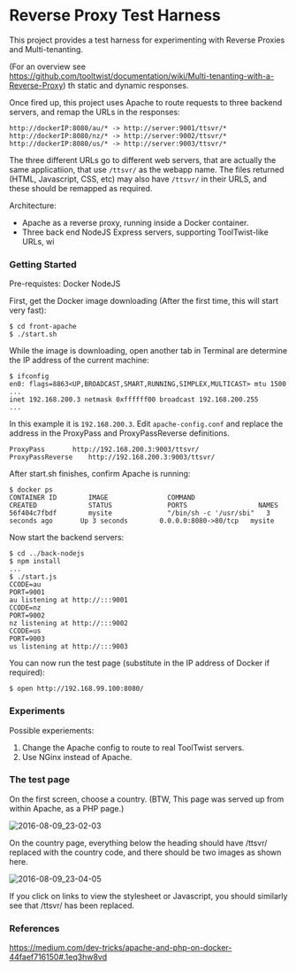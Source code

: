 
# Reverse Proxy Test Harness

This project provides a test harness for experimenting with Reverse Proxies and Multi-tenanting.

(For an overview see https://github.com/tooltwist/documentation/wiki/Multi-tenanting-with-a-Reverse-Proxy)
th static and dynamic responses.  

Once fired up, this project uses Apache to route requests to three backend servers, and remap the URLs in the responses:

    http://dockerIP:8080/au/* -> http://server:9001/ttsvr/*  
    http://dockerIP:8080/nz/* -> http://server:9002/ttsvr/*
    http://dockerIP:8080/us/* -> http://server:9003/ttsvr/*  
   

The three different URLs go to different web servers, that are actually the same applicatiion, that use `/ttsvr/` as the webapp name. The files returned (HTML, Javascript, CSS, etc) may also have `/ttsvr/` in their URLS, and these should be remapped as required.

Architecture:

- Apache as a reverse proxy, running inside a Docker container.  
- Three back end NodeJS Express servers, supporting ToolTwist-like URLs, wi

### Getting Started
Pre-requistes: Docker NodeJS  

First, get the Docker image downloading (After the first time, this will start very fast):

    $ cd front-apache
    $ ./start.sh
    
While the image is downloading, open another tab in Terminal are determine the IP address of the current machine:

    $ ifconfig
    en0: flags=8863<UP,BROADCAST,SMART,RUNNING,SIMPLEX,MULTICAST> mtu 1500
    ...
    inet 192.168.200.3 netmask 0xffffff00 broadcast 192.168.200.255
    ...

In this example it is `192.168.200.3`. Edit `apache-config.conf` and replace the address in the ProxyPass and ProxyPassReverse definitions.

    ProxyPass		http://192.168.200.3:9003/ttsvr/
    ProxyPassReverse	http://192.168.200.3:9003/ttsvr/

After start.sh finishes, confirm Apache is running:

    $ docker ps
    CONTAINER ID        IMAGE               COMMAND                  CREATED             STATUS              PORTS                  NAMES
    56f404c7fbdf        mysite              "/bin/sh -c '/usr/sbi"   3 seconds ago       Up 3 seconds        0.0.0.0:8080->80/tcp   mysite

Now start the backend servers:

    $ cd ../back-nodejs
    $ npm install
    ...
    $ ./start.js
    CCODE=au
    PORT=9001
    au listening at http://:::9001
    CCODE=nz
    PORT=9002
    nz listening at http://:::9002
    CCODE=us
    PORT=9003
    us listening at http://:::9003

You can now run the test page (substitute in the IP address of Docker if required):

    $ open http://192.168.99.100:8080/


### Experiments

Possible experiements:

1. Change the Apache config to route to real ToolTwist servers.  
2. Use NGinx instead of Apache.  

### The test page
On the first screen, choose a country. (BTW, This page was served up from within Apache, as a PHP page.)

![2016-08-09_23-02-03](https://cloud.githubusercontent.com/assets/848697/17521508/33554812-5e86-11e6-858e-ebef05b6a48f.png)

On the country page, everything  below the heading should have /ttsvr/ replaced with the country code, and there should be two images as shown here.

![2016-08-09_23-04-05](https://cloud.githubusercontent.com/assets/848697/17521510/35feb10c-5e86-11e6-8b21-e43c5e969844.png)

If you click on links to view the stylesheet or Javascript, you should similarly see that /ttsvr/ has been replaced.

### References
https://medium.com/dev-tricks/apache-and-php-on-docker-44faef716150#.1eq3hw8vd
